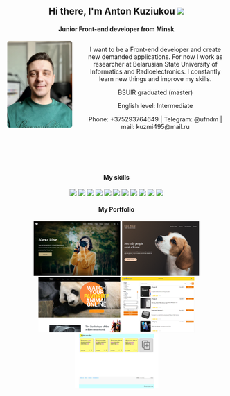 <h2 align="center">Hi there, I'm Anton Kuziukou 
<img src="https://github.com/blackcater/blackcater/raw/main/images/Hi.gif" height="32"/></h2>
<h4 align="center">Junior Front-end developer from Minsk</h4>

<img src="./assets/photo.jpg" style="margin-right: 30px; border-radius: 5px" height="200px" align="left"><p style="margin-top: 30px;" align="center" text-align ="justify">
I want to be a Front-end developer and create new demanded
applications. For now I work as researcher at Belarusian State
University of Informatics and Radioelectronics. I constantly learn
new things and improve my skills.
</p>

<p align="center">BSUIR graduated (master)</p>
<p align="center">English level: Intermediate</p>  

<p align="center">Phone: +375293764649 | Telegram: @ufndm | mail: kuzmi495@mail.ru</p>  


<h4 align="center" style="margin-top: 100px">My skills</h4>

<p align="center">
<img height="25px" src="https://img.shields.io/badge/javascript-%23323330.svg?style=for-the-badge&logo=javascript&logoColor=%23F7DF1E"></img> <img height="25px" src="https://img.shields.io/badge/typescript-%23007ACC.svg?style=for-the-badge&logo=typescript&logoColor=white"></img> <img height="25px" src="https://img.shields.io/badge/html5-%23E34F26.svg?style=for-the-badge&logo=html5&logoColor=white"></img> <img height="25px" src="https://img.shields.io/badge/css3-%231572B6.svg?style=for-the-badge&logo=css3&logoColor=white"></img> <img height="25px" src="https://img.shields.io/badge/react-%2320232a.svg?style=for-the-badge&logo=react&logoColor=%2361DAFB"></img> <img height="25px" src="https://img.shields.io/badge/NPM-%23CB3837.svg?style=for-the-badge&logo=npm&logoColor=white"></img> <img height="25px" src="https://img.shields.io/badge/node.js-6DA55F?style=for-the-badge&logo=node.js&logoColor=white"></img> <img height="25px" src="https://img.shields.io/badge/webpack-%238DD6F9.svg?style=for-the-badge&logo=webpack&logoColor=black"></img> <img height="25px" src="https://img.shields.io/badge/SASS-hotpink.svg?style=for-the-badge&logo=SASS&logoColor=white"></img> <img height="25px" src="https://img.shields.io/badge/threejs-black?style=for-the-badge&logo=three.js&logoColor=white"></img> <img height="25px" src="https://img.shields.io/badge/figma-%23F24E1E.svg?style=for-the-badge&logo=figma&logoColor=white"></img>
</p>

<h4 align="center">My Portfolio</h4>

<p align="center">
<a href="https://rolling-scopes-school.github.io/proboynick-JSFEPRESCHOOL/portfolio/" target="_blank"><img src="./assets/portfolio.png" width="200px"></img></a> <a href="https://rolling-scopes-school.github.io/proboynick-JSFE2022Q1/shelter/pages/main/index.html" target="_blank"><img src="./assets/shelter.png" width="178px"></img></a> <a href="https://rolling-scopes-school.github.io/proboynick-JSFE2022Q3/online-zoo/pages/main/" target="_blank"><img src="./assets/online-zoo.png" width="189px"></img></a> <a href="https://viktoriyadatchuk.github.io/online-store/" target="_blank"><img src="./assets/online-store.png" width="168px"></img></a> <a href="https://proboynick.github.io/notelist/" target="_blank"><img src="./assets/notelist.png" width="193px"></img></a>
</p>

<!--
**proboynick/proboynick** is a ✨ _special_ ✨ repository because its `README.md` (this file) appears on your GitHub profile.

Here are some ideas to get you started:

- 🔭 I’m currently working on ...
- 🌱 I’m currently learning ...
- 👯 I’m looking to collaborate on ...
- 🤔 I’m looking for help with ...
- 💬 Ask me about ...
- 📫 How to reach me: ...
- 😄 Pronouns: ...
- ⚡ Fun fact: ...
-->
